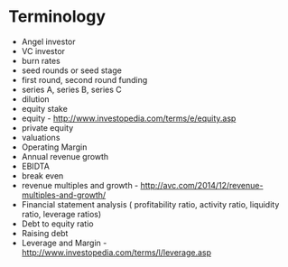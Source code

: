 # Terminology

- Angel investor
- VC investor
- burn rates
- seed rounds or seed stage
- first round, second round funding
- series A, series B, series C
- dilution
- equity stake
- equity - http://www.investopedia.com/terms/e/equity.asp
- private equity
- valuations
- Operating Margin
- Annual revenue growth
- EBIDTA
- break even
- revenue multiples and growth - http://avc.com/2014/12/revenue-multiples-and-growth/
- Financial statement analysis ( profitability ratio, activity ratio, liquidity ratio, leverage ratios)
- Debt to equity ratio
- Raising debt
- Leverage and Margin - http://www.investopedia.com/terms/l/leverage.asp
